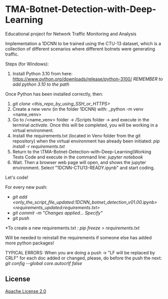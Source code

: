 # TMA-Botnet-Detection-with-Deep-Learning
Educational project for Network Traffic Monitoring and Analysis

Implementation a 1DCNN to be trained using the CTU-13 dataset, which is a collection of different scenarios where different botnets were generating traffic. 

Steps (for Windows):

  1) Install Python 3.10 from here: https://www.python.org/downloads/release/python-3100/ _REMEMBER to add python 3.10 to the path_

Once Python has been installed correctly, then:
  1) _git clone <this_repo_by_using_SSH_or_HTTPS>_
  2) Create a new venv (in the folder 1DCNN) with: _python -m venv <name_venv>
  3) Go to /<name_venv> folder -> /Scripts folder -> and execute in the terminal _activate_. Once this will be completed, you will be working in a virtual environment.
  4) Install the requirements.txt (located in Venv folder from the git repository) when the virtual environment has already been initiated: _pip install -r requirements.txt_
  5) Return to the \TMA-Botnet-Detection-with-Deep-Learning\Working Tests Code and execute in the command line: _jupyter notebook_
  6) Wait. Then a browser web page will open, and shows the jupyter environment. Select "1DCNN-CTU13-READY.ipynb" and start coding.

Let's code!

For every new push:
  - _git add <only_the_script_file_updated:1DCNN_botnet_detection_v01.00.ipynb> <requirements_updated:requirements.txt>_
  - _git commit -m "Changes applied... Specify"_
  - _git push_
  
*To create a new requirements.txt : _pip freeze > requirements.txt_

Will be needed to reinstall the requirements if someone else has added more python packages!

TYPICAL ERRORS:
 When you are doing a push -> "LF will be replaced by CRLF" for each doc added or changed, please, do before the push the next: _git config --global core.autocrlf false_
 
## License

[Apache License 2.0](https://choosealicense.com/licenses/apache-2.0/)
